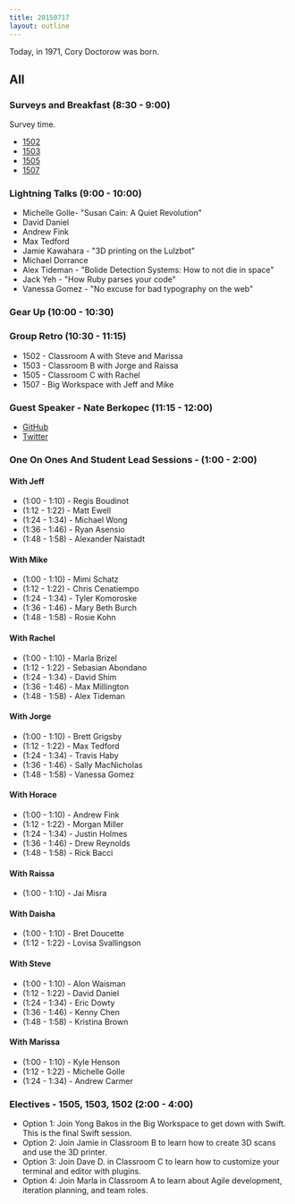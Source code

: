 ```yaml
---
title: 20150717
layout: outline
---
```


Today, in 1971, Cory Doctorow was born.

## All

### Surveys and Breakfast (8:30 - 9:00)

Survey time.

* [1502](https://docs.google.com/a/casimircreative.com/forms/d/1q1N_1DsboFRW_PIeUwB1lLGfp64LC8pkLY0LjN5OlDI/viewform)
* [1503](https://docs.google.com/a/casimircreative.com/forms/d/1y841CY1BpaDxtcpQy0TGf1jZQqlNNM1ZtuNNJ8525D8/viewform)
* [1505](https://docs.google.com/a/casimircreative.com/forms/d/10RF2sBc6Q9CFeTP8vFMY0UOXeFlcLIiI3URJwOdhOCc/viewform)
* [1507](https://docs.google.com/a/casimircreative.com/forms/d/1F5DBqbkZoUE21wl-A_VuboVrMERtpGJp7ogqCdh5eSw/viewform)

### Lightning Talks (9:00 - 10:00)

* Michelle Golle- "Susan Cain: A Quiet Revolution"
* David Daniel
* Andrew Fink
* Max Tedford
* Jamie Kawahara - "3D printing on the Lulzbot"
* Michael Dorrance
* Alex Tideman - "Bolide Detection Systems: How to not die in space"
* Jack Yeh - "How Ruby parses your code"
* Vanessa Gomez - "No excuse for bad typography on the web"


### Gear Up (10:00 - 10:30)


### Group Retro (10:30 - 11:15)

* 1502 - Classroom A with Steve and Marissa
* 1503 - Classroom B with Jorge and Raissa
* 1505 - Classroom C with Rachel
* 1507 - Big Workspace with Jeff and Mike

### Guest Speaker - Nate Berkopec (11:15 - 12:00)

* [GitHub](https://github.com/nateberkopec)
* [Twitter](https://twitter.com/nateberkopec)

### One On Ones And Student Lead Sessions - (1:00 - 2:00)

#### With Jeff

* (1:00 - 1:10) - Regis Boudinot
* (1:12 - 1:22) - Matt Ewell
* (1:24 - 1:34) - Michael Wong
* (1:36 - 1:46) - Ryan Asensio
* (1:48 - 1:58) - Alexander Naistadt

#### With Mike

* (1:00 - 1:10) - Mimi Schatz
* (1:12 - 1:22) - Chris Cenatiempo
* (1:24 - 1:34) - Tyler Komoroske
* (1:36 - 1:46) - Mary Beth Burch
* (1:48 - 1:58) - Rosie Kohn

#### With Rachel

* (1:00 - 1:10) - Marla Brizel
* (1:12 - 1:22) - Sebasian Abondano
* (1:24 - 1:34) - David Shim
* (1:36 - 1:46) - Max Millington
* (1:48 - 1:58) - Alex Tideman

#### With Jorge

* (1:00 - 1:10) - Brett Grigsby
* (1:12 - 1:22) - Max Tedford
* (1:24 - 1:34) - Travis Haby
* (1:36 - 1:46) - Sally MacNicholas
* (1:48 - 1:58) - Vanessa Gomez

#### With Horace

* (1:00 - 1:10) - Andrew Fink
* (1:12 - 1:22) - Morgan Miller
* (1:24 - 1:34) - Justin Holmes
* (1:36 - 1:46) - Drew Reynolds
* (1:48 - 1:58) - Rick Bacci

#### With Raissa

* (1:00 - 1:10) - Jai Misra

#### With Daisha

* (1:00 - 1:10) - Bret Doucette
* (1:12 - 1:22) - Lovisa Svallingson

#### With Steve

* (1:00 - 1:10) - Alon Waisman
* (1:12 - 1:22) - David Daniel
* (1:24 - 1:34) - Eric Dowty
* (1:36 - 1:46) - Kenny Chen
* (1:48 - 1:58) - Kristina Brown


#### With Marissa

* (1:00 - 1:10) - Kyle Henson
* (1:12 - 1:22) - Michelle Golle
* (1:24 - 1:34) - Andrew Carmer


### Electives - 1505, 1503, 1502 (2:00 - 4:00)

* Option 1: Join Yong Bakos in the Big Workspace to get down with Swift. This is the final Swift session.
* Option 2: Join Jamie in Classroom B to learn how to create 3D scans and use the 3D printer.
* Option 3: Join Dave D. in Classroom C to learn how to customize your terminal and editor with plugins.
* Option 4: Join Marla in Classroom A to learn about Agile development, iteration planning, and team roles.
